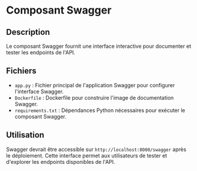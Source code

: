 # Composant Swagger

## Description
Le composant Swagger fournit une interface interactive pour documenter et tester les endpoints de l'API.

## Fichiers
- `app.py` : Fichier principal de l'application Swagger pour configurer l'interface Swagger.
- `Dockerfile` : Dockerfile pour construire l'image de documentation Swagger.
- `requirements.txt` : Dépendances Python nécessaires pour exécuter le composant Swagger.

## Utilisation
Swagger devrait être accessible sur `http://localhost:8000/swagger` après le déploiement. Cette interface permet aux utilisateurs de tester et d'explorer les endpoints disponibles de l'API.
